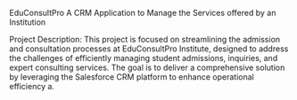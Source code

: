  EduConsultPro
A CRM Application to Manage the Services offered by an Institution

Project Description:
This project is focused on streamlining the admission and consultation processes at EduConsultPro Institute, designed to address the challenges of efficiently managing student admissions, inquiries, and expert consulting services. The goal is to deliver a comprehensive solution by leveraging the Salesforce CRM platform to enhance operational efficiency a.
